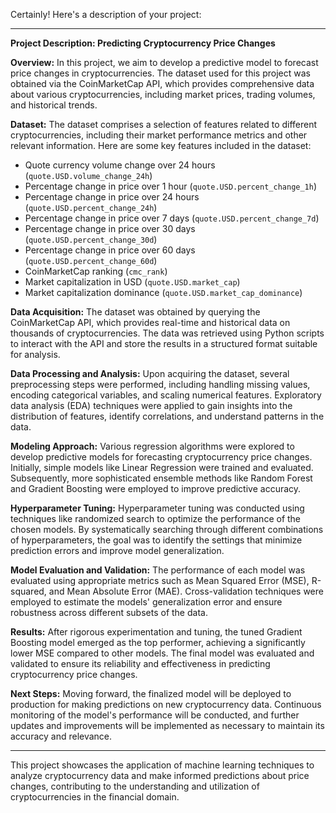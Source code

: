 Certainly! Here's a description of your project:

---

**Project Description: Predicting Cryptocurrency Price Changes**

**Overview:**
In this project, we aim to develop a predictive model to forecast price changes in cryptocurrencies. The dataset used for this project was obtained via the CoinMarketCap API, which provides comprehensive data about various cryptocurrencies, including market prices, trading volumes, and historical trends.

**Dataset:**
The dataset comprises a selection of features related to different cryptocurrencies, including their market performance metrics and other relevant information. Here are some key features included in the dataset:

- Quote currency volume change over 24 hours (`quote.USD.volume_change_24h`)
- Percentage change in price over 1 hour (`quote.USD.percent_change_1h`)
- Percentage change in price over 24 hours (`quote.USD.percent_change_24h`)
- Percentage change in price over 7 days (`quote.USD.percent_change_7d`)
- Percentage change in price over 30 days (`quote.USD.percent_change_30d`)
- Percentage change in price over 60 days (`quote.USD.percent_change_60d`)
- CoinMarketCap ranking (`cmc_rank`)
- Market capitalization in USD (`quote.USD.market_cap`)
- Market capitalization dominance (`quote.USD.market_cap_dominance`)

**Data Acquisition:**
The dataset was obtained by querying the CoinMarketCap API, which provides real-time and historical data on thousands of cryptocurrencies. The data was retrieved using Python scripts to interact with the API and store the results in a structured format suitable for analysis.

**Data Processing and Analysis:**
Upon acquiring the dataset, several preprocessing steps were performed, including handling missing values, encoding categorical variables, and scaling numerical features. Exploratory data analysis (EDA) techniques were applied to gain insights into the distribution of features, identify correlations, and understand patterns in the data.

**Modeling Approach:**
Various regression algorithms were explored to develop predictive models for forecasting cryptocurrency price changes. Initially, simple models like Linear Regression were trained and evaluated. Subsequently, more sophisticated ensemble methods like Random Forest and Gradient Boosting were employed to improve predictive accuracy.

**Hyperparameter Tuning:**
Hyperparameter tuning was conducted using techniques like randomized search to optimize the performance of the chosen models. By systematically searching through different combinations of hyperparameters, the goal was to identify the settings that minimize prediction errors and improve model generalization.

**Model Evaluation and Validation:**
The performance of each model was evaluated using appropriate metrics such as Mean Squared Error (MSE), R-squared, and Mean Absolute Error (MAE). Cross-validation techniques were employed to estimate the models' generalization error and ensure robustness across different subsets of the data.

**Results:**
After rigorous experimentation and tuning, the tuned Gradient Boosting model emerged as the top performer, achieving a significantly lower MSE compared to other models. The final model was evaluated and validated to ensure its reliability and effectiveness in predicting cryptocurrency price changes.

**Next Steps:**
Moving forward, the finalized model will be deployed to production for making predictions on new cryptocurrency data. Continuous monitoring of the model's performance will be conducted, and further updates and improvements will be implemented as necessary to maintain its accuracy and relevance.

---

This project showcases the application of machine learning techniques to analyze cryptocurrency data and make informed predictions about price changes, contributing to the understanding and utilization of cryptocurrencies in the financial domain.
